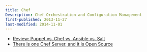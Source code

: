 ```yaml
---
title: Chef
Description: Chef Orchestration and Configuration Management
first-published: 2013-11-27
last-modified: 2014-11-01
---
```


*   [Review: Puppet vs. Chef vs. Ansible vs. Salt][1]
*   [There is one Chef Server, and it is Open Source][2]

<!-- Links -->
[1]: http://www.infoworld.com/d/data-center/review-puppet-vs-chef-vs-ansible-vs-salt-231308 "Review: Puppet vs. Chef vs. Ansible vs. Salt"
[2]: https://web.archive.org/web/20140911044700/https://www.getchef.com/blog/2014/09/08/there-is-one-chef-server-and-it-is-open-source/ "There is one Chef Server, and it is Open Source"
